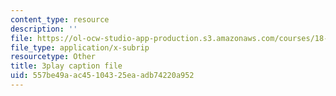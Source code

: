 ```yaml
---
content_type: resource
description: ''
file: https://ol-ocw-studio-app-production.s3.amazonaws.com/courses/18-03-differential-equations-spring-2010/557be49aac45104325eaadb74220a952_MdzfsfBNJIw.srt
file_type: application/x-subrip
resourcetype: Other
title: 3play caption file
uid: 557be49a-ac45-1043-25ea-adb74220a952
---
```

